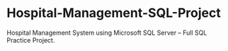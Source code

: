 # Hospital-Management-SQL-Project
Hospital Management System using Microsoft SQL Server – Full SQL Practice Project.
